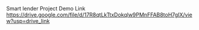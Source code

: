 Smart lender 
Project Demo Link
https://drive.google.com/file/d/17R8qtLkTtxDokqlw9PMnFFAB8toH7gIX/view?usp=drive_link
